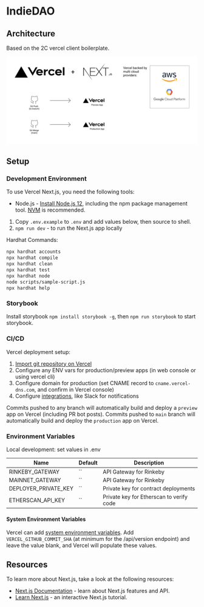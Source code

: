 # IndieDAO

## Architecture

Based on the 2C vercel client boilerplate.

![Architecture Diagram](/docs/architecture.png)

## Setup

### Development Environment

To use Vercel Next.js, you need the following tools:

- Node.js - [Install Node.js 12](https://nodejs.org/en/), including the npm package management tool. [NVM](https://github.com/nvm-sh/nvm) is recommended.

1. Copy `.env.example` to `.env` and add values below, then source to shell.
2. `npm run dev` - to run the Next.js app locally

Hardhat Commands:

```shell
npx hardhat accounts
npx hardhat compile
npx hardhat clean
npx hardhat test
npx hardhat node
node scripts/sample-script.js
npx hardhat help
```

### Storybook

Install storybook `npm install storybook -g`, then `npm run storybook` to start storybook.

### CI/CD

Vercel deployment setup:

1. [Import git repository on Vercel](https://vercel.com/import/git)
2. Configure any ENV vars for production/preview apps (in web console or using vercel cli)
3. Configure domain for production (set CNAME record to `cname.vercel-dns.com`, and confirm in Vercel console)
4. Configure [integrations](https://vercel.com/integrations), like Slack for notifications

Commits pushed to any branch will automatically build and deploy a `preview` app on Vercel (including PR bot posts).
Commits pushed to `main` branch will automatically build and deploy the `production` app on Vercel.

### Environment Variables

Local development: set values in .env

| Name                   | Default                                       | Description                                                                                                                                                                                                                                  |
| ---------------------- | --------------------------------------------- | -------------------------------------------------------------------------------------------------------------------------------------------------------------------------------------------------------------------------------------------- |
| RINKEBY_GATEWAY        | `` | API Gateway for Rinkeby                  |
| MAINNET_GATEWAY        | `` | API Gateway for Rinkeby                  |
| DEPLOYER_PRIVATE_KEY   | `` | Private key for contract deployments     |
| ETHERSCAN_API_KEY      | `` | Private key for Etherscan to verify code |

#### System Environment Variables

Vercel can add [system environment variables](https://vercel.com/docs/build-step#system-environment-variables). Add `VERCEL_GITHUB_COMMIT_SHA` (at minimum for the /api/version endpoint) and leave the value blank, and Vercel will populate these values.

## Resources

To learn more about Next.js, take a look at the following resources:

- [Next.js Documentation](https://nextjs.org/docs) - learn about Next.js features and API.
- [Learn Next.js](https://nextjs.org/learn) - an interactive Next.js tutorial.
